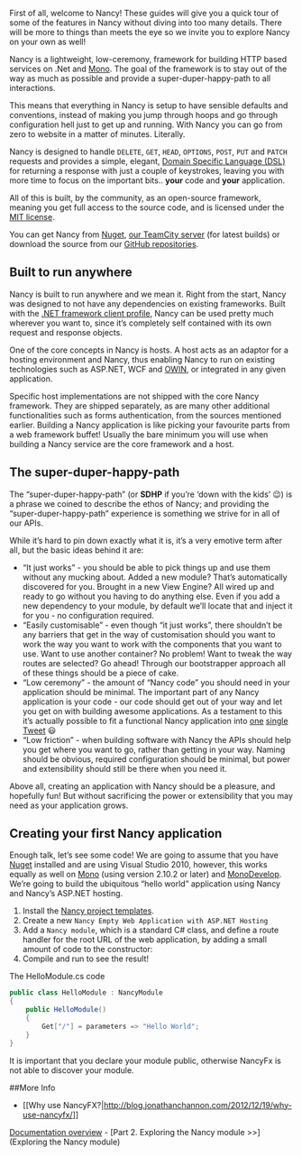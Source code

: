First of all, welcome to Nancy! These guides will give you a quick tour of some of the features in Nancy without diving into too many details. There will be more to things than meets the eye so we invite you to explore Nancy on your own as well!

Nancy is a lightweight, low-ceremony, framework for building HTTP based services on .Net and [Mono](http://mono-project.com). The goal of the framework is to stay out of the way as much as possible and provide a super-duper-happy-path to all interactions.

This means that everything in Nancy is setup to have sensible defaults and conventions, instead of making you jump through hoops and go through configuration hell just to get up and running. With Nancy you can go from zero to website in a matter of minutes. Literally.

Nancy is designed to handle `DELETE`, `GET`, `HEAD`, `OPTIONS`, `POST`, `PUT` and `PATCH` requests and provides a simple, elegant, [Domain Specific Language (DSL)](http://en.wikipedia.org/wiki/Domain-specific_language) for returning a response with just a couple of keystrokes, leaving you with more time to focus on the important bits.. **your** code and **your** application.

All of this is built, by the community, as an open-source framework, meaning you get full access to the source code, and is licensed under the [MIT license](http://www.opensource.org/licenses/mit-license.php).

You can get Nancy from [Nuget](http://nuget.org), [our TeamCity server](http://teamcity.codebetter.com/project.html?projectId=project112&tab=projectOverview&guest=true) (for latest builds) or download the source from our [GitHub repositories](http://nancyfx.org).

## Built to run anywhere

Nancy is built to run anywhere and we mean it. Right from the start, Nancy was designed to not have any dependencies on existing frameworks. Built with the [.NET framework client profile](http://msdn.microsoft.com/en-us/library/cc656912.aspx), Nancy can be used pretty much wherever you want to, since it’s completely self contained with its own request and response objects.

One of the core concepts in Nancy is hosts. A host acts as an adaptor for a hosting environment and Nancy, thus enabling Nancy to run on existing technologies such as ASP.NET, WCF and [OWIN](http://owin.org), or integrated in any given application.

Specific host implementations are not shipped with the core Nancy framework. They are shipped separately, as are many other additional functionalities such as forms authentication, from the sources mentioned earlier. Building a Nancy application is like picking your favourite parts from a web framework buffet! Usually the bare minimum you will use when building a Nancy service are the core framework and a host.

## The super-duper-happy-path

The “super-duper-happy-path” (or **SDHP** if you’re ‘down with the kids’ :wink:) is a phrase we coined to describe the ethos of Nancy; and providing the “super-duper-happy-path” experience is something we strive for in all of our APIs.

While it’s hard to pin down exactly what it is, it’s a very emotive term after all, but the basic ideas behind it are:

* “It just works” - you should be able to pick things up and use them without any mucking about. Added a new module? That’s automatically discovered for you. Brought in a new View Engine? All wired up and ready to go without you having to do anything else. Even if you add a new dependency to your module, by default we’ll locate that and inject it for you - no configuration required.
* “Easily customisable” - even though “it just works”, there shouldn’t be any barriers that get in the way of customisation should you want to work the way you want to work with the components that you want to use. Want to use another container? No problem! Want to tweak the way routes are selected? Go ahead! Through our bootstrapper approach all of these things should be a piece of cake.
* “Low ceremony” - the amount of “Nancy code” you should need in your application should be minimal. The important part of any Nancy application is your code - our code should get out of your way and let you get on with building awesome applications. As a testament to this it’s actually possible to fit a functional Nancy application into [one](https://twitter.com/Grumpydev/statuses/83442209294270464) [single](https://twitter.com/TheCodeJunkie/status/83284710901559296) [Tweet](https://twitter.com/Grumpydev/statuses/83495940048166912) :smiley:
* “Low friction” - when building software with Nancy the APIs should help you get where you want to go, rather than getting in your way. Naming should be obvious, required configuration should be minimal, but power and extensibility should still be there when you need it.

Above all, creating an application with Nancy should be a pleasure, and hopefully fun! But without sacrificing the power or extensibility that you may need as your application grows.

## Creating your first Nancy application

Enough talk, let’s see some code! We are going to assume that you have [Nuget](http://nuget.org) installed and are using Visual Studio 2010, however, this works equally as well on [Mono](http://mono-project.com) (using version 2.10.2 or later) and [MonoDevelop](http://monodevelop.com). We’re going to build the ubiquitous “hello world” application using Nancy and Nancy’s ASP.NET hosting.

1. Install the [Nancy project templates](http://visualstudiogallery.msdn.microsoft.com/f1e29f61-4dff-4b1e-a14b-6bd0d307611a).
1. Create a new `Nancy Empty Web Application with ASP.NET Hosting`
1. Add a `Nancy module`, which is a standard C# class, and define a route handler for the root URL of the web application, by adding a small amount of code to the constructor:
1. Compile and run to see the result!

The HelloModule.cs code

```c#
public class HelloModule : NancyModule
{
    public HelloModule()
    {
        Get["/"] = parameters => "Hello World";
    }
}
```
It is important that you declare your module public, otherwise NancyFx is not able to discover your module.

##More Info

* [[Why use NancyFX?|http://blog.jonathanchannon.com/2012/12/19/why-use-nancyfx/]]

[Documentation overview](Documentation) - [Part 2. Exploring the Nancy module >>](Exploring the Nancy module)